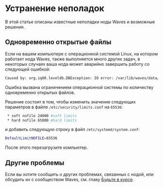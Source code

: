 # Устранение неполадок

В этой статье описаны известные неполадки ноды Waves и возможные решения.

## Одновременно открытые файлы

   Если на вашем компьютере с операционной системой Linux, на котором работает нода Waves, также выполняется много других задач, в некоторых случаях ваша нода может аварийно завершить работу со следующей ошибкой:

   ```bash
   Caused by: org.iq80.leveldb.DBException: IO error: /var/lib/waves/data/33837022.ldb: Too many open files
   ```

   Ошибка вызвана ограничением операционной системы по количеству одновременно открытых файлов.

   Решение состоит в том, чтобы изменить значение следующих параметров в файле `/etc/security/limits.conf` на `65536`:

   ```bash
    * soft nofile 24000 #soft limits
    * hard nofile 65000 #hard limits
   ```

   и добавить следующую строку в файл `/etc/systemd/system.conf`:

   ```bash
   DefaultLimitNOFILE=65536
   ```

После этого перезагрузите компьютер.

## Другие проблемы

Если вы хотите сообщить о других проблемах, связанных с нодой, или обсудить их с сообществом Waves, см. главу [Будьте в курсе](/ru/keep-in-touch).
